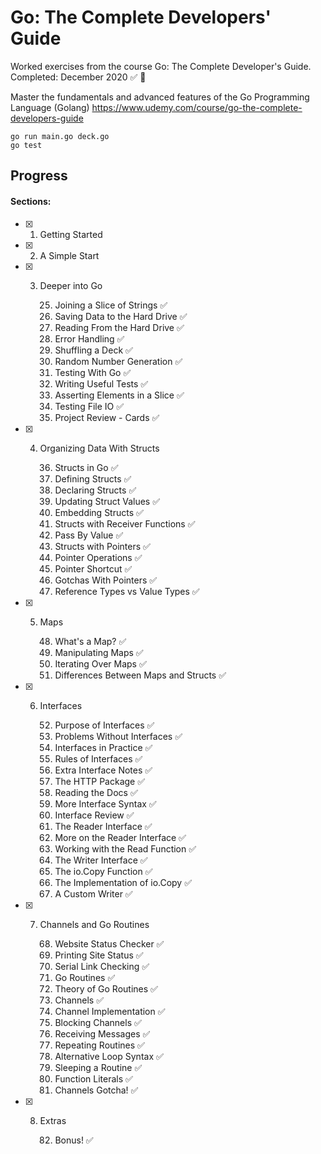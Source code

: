 # Go: The Complete Developers' Guide

Worked exercises from the course Go: The Complete Developer's Guide. 
Completed: December 2020 ✅ 🎉

Master the fundamentals and advanced features of the Go Programming Language (Golang)
https://www.udemy.com/course/go-the-complete-developers-guide

````
go run main.go deck.go
go test
````

## Progress

#### Sections:
- [x] 1. Getting Started
- [x] 2. A Simple Start
- [x] 3. Deeper into Go
        
        25. Joining a Slice of Strings ✅
        26. Saving Data to the Hard Drive ✅
        27. Reading From the Hard Drive ✅
        28. Error Handling ✅
        29. Shuffling a Deck ✅
        30. Random Number Generation ✅
        31. Testing With Go ✅
        32. Writing Useful Tests ✅
        33. Asserting Elements in a Slice ✅
        34. Testing File IO ✅
        35. Project Review - Cards ✅ 

- [x] 4. Organizing Data With Structs
    
        36. Structs in Go ✅
        37. Defining Structs ✅
        38. Declaring Structs ✅
        39. Updating Struct Values ✅ 
        40. Embedding Structs ✅
        41. Structs with Receiver Functions ✅ 
        42. Pass By Value ✅
        43. Structs with Pointers ✅
        44. Pointer Operations ✅
        45. Pointer Shortcut ✅
        46. Gotchas With Pointers ✅
        47. Reference Types vs Value Types ✅

- [x] 5. Maps

        48. What's a Map? ✅
        49. Manipulating Maps ✅
        50. Iterating Over Maps ✅
        51. Differences Between Maps and Structs ✅
    
- [x] 6. Interfaces
    
        52. Purpose of Interfaces ✅
        53. Problems Without Interfaces ✅
        54. Interfaces in Practice ✅
        55. Rules of Interfaces ✅
        56. Extra Interface Notes ✅
        57. The HTTP Package ✅
        58. Reading the Docs ✅
        59. More Interface Syntax ✅
        60. Interface Review ✅
        61. The Reader Interface ✅
        62. More on the Reader Interface ✅
        63. Working with the Read Function ✅
        64. The Writer Interface ✅
        65. The io.Copy Function ✅
        66. The Implementation of io.Copy ✅
        67. A Custom Writer ✅

- [x] 7. Channels and Go Routines
    
        68. Website Status Checker ✅
        69. Printing Site Status ✅
        70. Serial Link Checking ✅
        71. Go Routines ✅
        72. Theory of Go Routines ✅
        73. Channels ✅
        74. Channel Implementation ✅
        75. Blocking Channels ✅
        76. Receiving Messages ✅
        77. Repeating Routines ✅
        78. Alternative Loop Syntax ✅
        79. Sleeping a Routine ✅
        80. Function Literals ✅
        81. Channels Gotcha! ✅
    
- [x] 8. Extras

       82. Bonus! ✅
